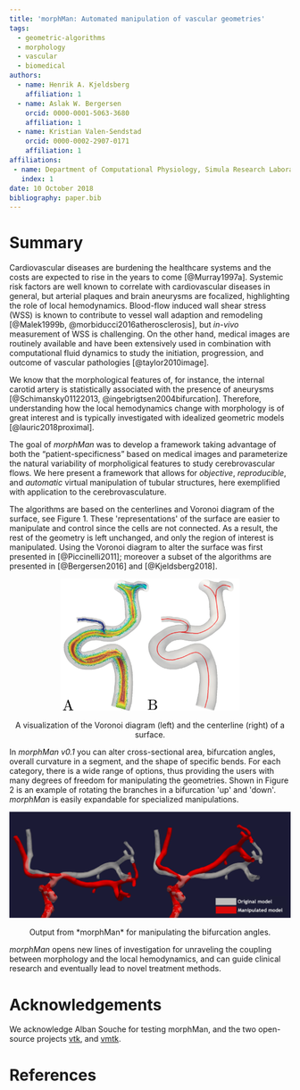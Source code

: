 ```yaml
---
title: 'morphMan: Automated manipulation of vascular geometries'
tags:
  - geometric-algorithms
  - morphology
  - vascular
  - biomedical
authors:
  - name: Henrik A. Kjeldsberg
    affiliation: 1
  - name: Aslak W. Bergersen
    orcid: 0000-0001-5063-3680
    affiliation: 1
  - name: Kristian Valen-Sendstad
    orcid: 0000-0002-2907-0171
    affiliation: 1
affiliations:
 - name: Department of Computational Physiology, Simula Research Laboratory
   index: 1
date: 10 October 2018
bibliography: paper.bib
---
```


# Summary

Cardiovascular diseases are burdening the healthcare systems and the
costs are expected to rise in the years to come [@Murray1997a].
Systemic risk factors are well known to correlate with cardiovascular diseases in general,
but arterial plaques and brain aneurysms are focalized, highlighting
the role of local hemodynamics. Blood-flow induced wall shear stress (WSS) is
known to contribute to vessel wall adaption and
remodeling [@Malek1999b, @morbiducci2016atherosclerosis], but *in-vivo* measurement of
WSS is challenging. On the other hand, medical images are routinely available and have
been extensively used in combination with computational fluid dynamics to
study the initiation, progression, and outcome of vascular pathologies [@taylor2010image].

We know that the morphological features of, for instance, the internal
carotid artery is statistically associated with the presence of aneurysms [@Schimansky01122013, @ingebrigtsen2004bifurcation].
Therefore, understanding how the local hemodynamics change with morphology is of great interest and
is typically investigated with idealized geometric models [@lauric2018proximal].

The goal of *morphMan* was to develop a framework taking advantage of both
the “patient-specificness” based on medical images and parameterize the natural variability
of morpholigical features to study cerebrovascular flows. We here present a framework that
allows for *objective*, *reproducible*, and *automatic* virtual manipulation of tubular structures,
here exemplified with application to the cerebrovasculature.

The algorithms are based on the centerlines and Voronoi diagram of the surface, see Figure 1. These 'representations'
of the surface are easier to manipulate and control since the cells
are not connected. As a result, the rest of the geometry is left unchanged, and only
the region of interest is manipulated. Using the Voronoi diagram to alter the surface
was first presented in [@Piccinelli2011]; moreover a subset of the algorithms are presented
in [@Bergersen2016] and [@Kjeldsberg2018].

<p align="center">
    <img src="./figure1.png", width="320 height="140" alt="Voronoi diagram and centerline of a model."/>
</p>
<p align="center">
   A visualization of the Voronoi diagram (left) and the centerline (right) of a surface.
</p>

In *morphMan v0.1* you can alter cross-sectional area, bifurcation angles, 
overall curvature in a segment, and the shape of specific bends. For each
category, there is a wide range of options, thus providing the users with many degrees of
freedom for manipulating the geometries. Shown in Figure 2 is an example of rotating
the branches in a bifurcation 'up' and 'down'. *morphMan* is easily expandable for specialized manipulations.

<p align="center">
    <img src="./figure2.png", width="640 height="280" alt="Output of morphMan."\>
</p>
<p align="center">
   Output from *morphMan* for manipulating the bifurcation angles.
</p>

*morphMan* opens new lines of investigation for unraveling the coupling between
morphology and the local hemodynamics, and can guide clinical research and eventually
lead to novel treatment methods.


# Acknowledgements

We acknowledge Alban Souche for testing morphMan, and the two open-source projects [vtk](https://www.vtk.org/), and [vmtk](http://www.vmtk.org).

# References
